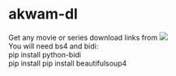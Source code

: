 # akwam-dl
Get any movie or series download links from <a href="akwam.cc" target="_parent\"><img src="https://akwam.cc/files/social_logo.png" /></a>
<br>You will need bs4 and bidi:
<br>    pip install python-bidi
<br>    pip install pip install beautifulsoup4

